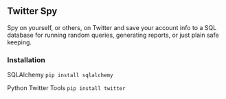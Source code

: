 ## Twitter Spy

Spy on yourself, or others, on Twitter and save your account info to a SQL 
database for running random queries, generating reports, or just plain safe 
keeping.

### Installation
SQLAlchemy
`pip install sqlalchemy`

Python Twitter Tools
`pip install twitter`
